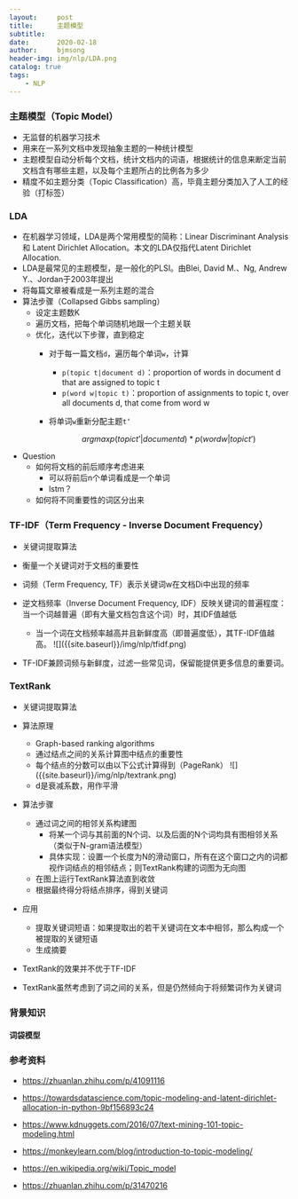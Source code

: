 ```yaml
---
layout:     post
title:      主题模型
subtitle:   
date:       2020-02-18
author:     bjmsong
header-img: img/nlp/LDA.png
catalog: true
tags:
    - NLP
---
```




### 主题模型（Topic Model）

- 无监督的机器学习技术
- 用来在一系列文档中发现抽象主题的一种统计模型
- 主题模型自动分析每个文档，统计文档内的词语，根据统计的信息来断定当前文档含有哪些主题，以及每个主题所占的比例各为多少
- 精度不如主题分类（Topic Classification）高，毕竟主题分类加入了人工的经验（打标签）



### LDA

- 在机器学习领域，LDA是两个常用模型的简称：Linear Discriminant Analysis 和 Latent Dirichlet Allocation。本文的LDA仅指代Latent Dirichlet Allocation. 
- LDA是最常见的主题模型，是一般化的PLSI。由Blei, David M.、Ng, Andrew Y.、Jordan于2003年提出
- 将每篇文章被看成是一系列主题的混合
- 算法步骤（Collapsed Gibbs sampling）
  - 设定主题数K
  - 遍历文档，把每个单词随机地跟一个主题关联
  - 优化，迭代以下步骤，直到稳定
    - 对于每一篇文档`d`，遍历每个单词`w`，计算
      - `p(topic t|document d)`：proportion of words in document d that are assigned to topic t
      - `p(word w|topic t)`：proportion of assignments to topic t, over all documents d, that come from word w
      
    - 将单词`w`重新分配主题`t‘`
      
      
      $$
      argmax p(topic t’ | document d) * p(word w | topic t’)
      $$
- Question
  - 如何将文档的前后顺序考虑进来
    - 可以将前后n个单词看成是一个单词
    - lstm？
  - 如何将不同重要性的词区分出来



### TF-IDF（Term Frequency - Inverse Document Frequency）

- 关键词提取算法

- 衡量一个关键词对于文档的重要性

- 词频（Term Frequency, TF）表示关键词w在文档Di中出现的频率

- 逆文档频率（Inverse Document Frequency, IDF）反映关键词的普遍程度：当一个词越普遍（即有大量文档包含这个词）时，其IDF值越低

  <ul> 
  <li markdown="1"> 
  当一个词在文档频率越高并且新鲜度高（即普遍度低），其TF-IDF值越高。
  ![]({{site.baseurl}}/img/nlp/tfidf.png) 
  </li> 
  </ul> 

- TF-IDF兼顾词频与新鲜度，过滤一些常见词，保留能提供更多信息的重要词。

  

### TextRank

- 关键词提取算法

- 算法原理
  - Graph-based ranking algorithms
  - 通过结点之间的关系计算图中结点的重要性

  <ul> 
  <li markdown="1"> 
  每个结点的分数可以由以下公式计算得到（PageRank）
  ![]({{site.baseurl}}/img/nlp/textrank.png) 
  </li> 
  </ul> 

  - d是衰减系数，用作平滑

- 算法步骤

  - 通过词之间的相邻关系构建图
    - 将某一个词与其前面的N个词、以及后面的N个词均具有图相邻关系（类似于N-gram语法模型）
    - 具体实现：设置一个长度为N的滑动窗口，所有在这个窗口之内的词都视作词结点的相邻结点；则TextRank构建的词图为无向图
  - 在图上运行TextRank算法直到收敛
  - 根据最终得分将结点排序，得到关键词

- 应用
  - 提取关键词短语：如果提取出的若干关键词在文本中相邻，那么构成一个被提取的关键短语
  - 生成摘要
- TextRank的效果并不优于TF-IDF
- TextRank虽然考虑到了词之间的关系，但是仍然倾向于将频繁词作为关键词



### 背景知识

#### 词袋模型







### 参考资料

- https://zhuanlan.zhihu.com/p/41091116
- https://towardsdatascience.com/topic-modeling-and-latent-dirichlet-allocation-in-python-9bf156893c24

- https://www.kdnuggets.com/2016/07/text-mining-101-topic-modeling.html

- https://monkeylearn.com/blog/introduction-to-topic-modeling/

- https://en.wikipedia.org/wiki/Topic_model

- https://zhuanlan.zhihu.com/p/31470216

  

  



